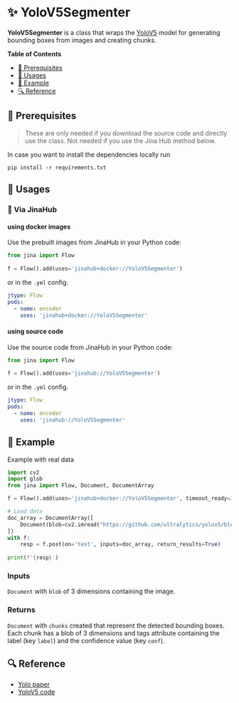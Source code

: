 
# ✨ YoloV5Segmenter

**YoloV5Segmenter** is a class that wraps the [YoloV5](https://github.com/ultralytics/yolov5) model for generating bounding boxes from images and creating chunks. 

<!-- START doctoc generated TOC please keep comment here to allow auto update -->
<!-- DON'T EDIT THIS SECTION, INSTEAD RE-RUN doctoc TO UPDATE -->
**Table of Contents**

- [🌱 Prerequisites](#-prerequisites)
- [🚀 Usages](#-usages)
- [🎉️ Example](#-example)
- [🔍️ Reference](#-reference)

<!-- END doctoc generated TOC please keep comment here to allow auto update -->

## 🌱 Prerequisites

> These are only needed if you download the source code and directly use the class. Not needed if you use the Jina Hub method below.

In case you want to install the dependencies locally run 
```
pip install -r requirements.txt
```

## 🚀 Usages

### 🚚 Via JinaHub

#### using docker images
Use the prebuilt images from JinaHub in your Python code: 

```python
from jina import Flow
	
f = Flow().add(uses='jinahub+docker://YoloV5Segmenter')
```

or in the `.yml` config.
```yaml
jtype: Flow
pods:
  - name: encoder
    uses: 'jinahub+docker://YoloV5Segmenter'
```

#### using source code
Use the source code from JinaHub in your Python code:

```python
from jina import Flow
	
f = Flow().add(uses='jinahub://YoloV5Segmenter')
```

or in the `.yml` config.

```yaml
jtype: Flow
pods:
  - name: encoder
    uses: 'jinahub://YoloV5Segmenter'
```

## 🎉️ Example 

Example with real data


```python
import cv2
import glob
from jina import Flow, Document, DocumentArray

f = Flow().add(uses='jinahub+docker://YoloV5Segmenter', timeout_ready=3000)

# Load data
doc_array = DocumentArray([
    Document(blob=cv2.imread("https://github.com/ultralytics/yolov5/blob/master/data/images/bus.jpg"))
])
with f:
    resp = f.post(on='test', inputs=doc_array, return_results=True)
    
print(f'{resp}')
```

### Inputs 

`Document` with `blob` of 3 dimensions containing the image.

### Returns

`Document` with `chunks` created that represent the detected bounding boxes. Each chunk has a blob of 3 dimensions and tags attribute containing the label (key `label`) and the confidence value (key `conf`).


## 🔍️ Reference
- [Yolo paper](https://arxiv.org/abs/1506.02640v5)
- [YoloV5 code](https://github.com/ultralytics/yolov5)
